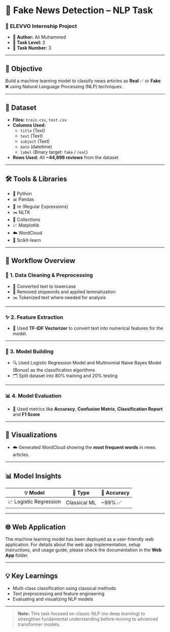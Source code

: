 # 📰 Fake News Detection – NLP Task

### 🚀 **ELEVVO Internship Project**

* 👤 **Author:** Ali Muhammed  
* 🧠 **Task Level:** 2  
* 🚀 **Task Number:** 3

---

## 🎯 **Objective**
Build a machine learning model to classify news articles as **Real** ✅ or **Fake** ❌ using Natural Language Processing (NLP) techniques.

---

## 📁 **Dataset**

* **Files:** `train.csv`, `test.csv`  
* **Columns Used:**
  * `title`  (Text)  
  * `text`  (Text)
  * `subject`  (Text)
  * `date`  (datetime)
  * `label` (Binary target: `fake` / `real`)
* **Rows Used:** All **\~44,898 reviews** from the dataset

---

## 🛠 **Tools & Libraries**
* 🐍 Python  
* 📊 Pandas  
* 🔡 re (Regular Expressions)  
* ✂️ NLTK  
* 🔢 Collections  
* 📈 Matplotlib  
* ☁️ WordCloud  
* 🤖 Scikit-learn  

---

## 🔄 **Workflow Overview**

### 🧹 **1. Data Cleaning & Preprocessing**
* 🔡 Converted text to lowercase  
* 🚫 Removed stopwords and applied lemmatization  
* ✂️ Tokenized text where needed for analysis

---

### ✨ **2. Feature Extraction**
* 🧮 Used **TF-IDF Vectorizer** to convert text into numerical features for the model.

---

### 🧠 **3. Model Building**
* 🔍 Used Logistic Regression Model and Multinomial Naive Bayes Model (Bonus) as the classification algorithms
* 🗂️ Split dataset into 80% training and 20% testing

---

### 📊 **4. Model Evaluation**
* 📑 Used metrics like **Accuracy**, **Confusion Matrix**, **Classification Report** and **F1 Score**

---

## 🎨 **Visualizations**
* ☁️ Generated WordCloud showing the **most frequent words** in news articles.

---

## 📊 **Model Insights**

| **💡 Model**         | **🧩 Type**          | **🎯 Accuracy** |
| ----------------- | ----------------- | ------------ |
| 📈 Logistic Regression        | Classical ML      | ~99% ✅         |

---

## 🌐 **Web Application**

The machine learning model has been deployed as a user-friendly web application. For details about the web app implementation, setup instructions, and usage guide, please check the documentation in the **Web App** folder.

---

## 💡 **Key Learnings**

* Multi-class classification using classical methods
* Text preprocessing and feature engineering  
* Evaluating and visualizing NLP models  

---

> **Note:** This task focused on classic NLP (no deep learning) to strengthen fundamental understanding before moving to advanced transformer models.

